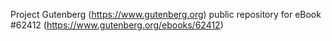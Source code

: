 Project Gutenberg (https://www.gutenberg.org) public repository for
eBook #62412 (https://www.gutenberg.org/ebooks/62412)
